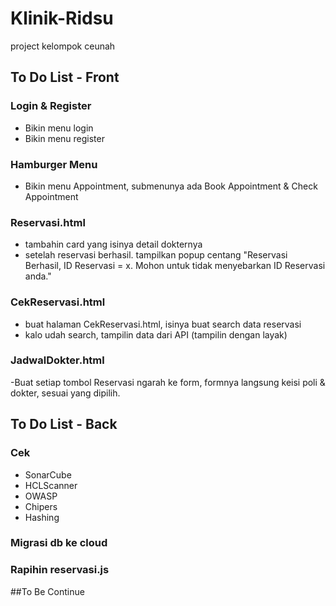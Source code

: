 # Klinik-Ridsu
project kelompok ceunah

## To Do List - Front
### Login & Register
- Bikin menu login
- Bikin menu register
### Hamburger Menu
- Bikin menu Appointment, submenunya ada Book Appointment & Check Appointment
### Reservasi.html
- tambahin card yang isinya detail dokternya
- setelah reservasi berhasil. tampilkan popup centang "Reservasi Berhasil, ID Reservasi = x. Mohon untuk tidak menyebarkan ID Reservasi anda."
### CekReservasi.html
- buat halaman CekReservasi.html, isinya buat search data reservasi
- kalo udah search, tampilin data dari API (tampilin dengan layak)
### JadwalDokter.html
-Buat setiap tombol Reservasi ngarah ke form, formnya langsung keisi poli & dokter, sesuai yang dipilih.

## To Do List - Back
### Cek
- SonarCube
- HCLScanner
- OWASP
- Chipers
- Hashing
### Migrasi db ke cloud
### Rapihin reservasi.js

##To Be Continue
